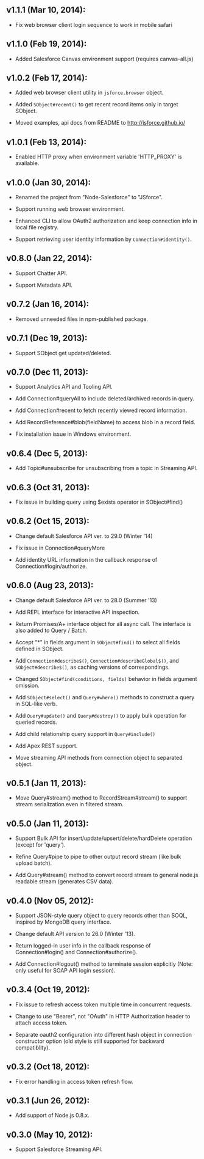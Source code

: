 ## v1.1.1 (Mar 10, 2014):

* Fix web browser client login sequence to work in mobile safari


## v1.1.0 (Feb 19, 2014):

* Added Salesforce Canvas environment support (requires canvas-all.js)


## v1.0.2 (Feb 17, 2014):

* Added web browser client utility in `jsforce.browser` object.

* Added `SObject#recent()` to get recent record items only in target SObject.

* Moved examples, api docs from README to http://jsforce.github.io/


## v1.0.1 (Feb 13, 2014):

* Enabled HTTP proxy when environment variable 'HTTP_PROXY' is available.


## v1.0.0 (Jan 30, 2014):

* Renamed the project from "Node-Salesforce" to "JSforce".

* Support running web browser environment.

* Enhanced CLI to allow OAuth2 authorization and keep connection info in local file registry.

* Support retrieving user identity information by `Connection#identity()`.


## v0.8.0 (Jan 22, 2014):

* Support Chatter API.

* Support Metadata API.


## v0.7.2 (Jan 16, 2014):

* Removed unneeded files in npm-published package.


## v0.7.1 (Dec 19, 2013):

* Support SObject get updated/deleted.


## v0.7.0 (Dec 11, 2013):

* Support Analytics API and Tooling API.

* Add Connection#queryAll to include deleted/archived records in query.

* Add Connection#recent to fetch recently viewed record information.

* Add RecordReference#blob(fieldName) to access blob in a record field.

* Fix installation issue in Windows environment.


## v0.6.4 (Dec 5, 2013):

* Add Topic#unsubscribe for unsubscribing from a topic in Streaming API.

## v0.6.3 (Oct 31, 2013):

* Fix issue in building query using $exists operator in SObject#find()

## v0.6.2 (Oct 15, 2013):

* Change default Salesforce API ver. to 29.0 (Winter '14)

* Fix issue in Connection#queryMore

* Add identity URL information in the callback response of Connection#login/authorize.


## v0.6.0 (Aug 23, 2013):

* Change default Salesforce API ver. to 28.0 (Summer '13)

* Add REPL interface for interactive API inspection.

* Return Promises/A+ interface object for all async call. The interface is also added to Query / Batch.

* Accept "*" in fields argument in `SObject#find()` to select all fields defined in SObject.

* Add `Connection#describe$()`, `Connection#describeGlobal$()`, and `SObject#describe$()`, as caching versions of correspondings.

* Changed `SObject#find(conditions, fields)` behavior in fields argument omission.

* Add `SObject#select()` and `Query#where()` methods to construct a query in SQL-like verb.

* Add `Query#update()` and `Query#destroy()` to apply bulk operation for queried records.

* Add child relationship query support in `Query#include()`

* Add Apex REST support.

* Move streaming API methods from connection object to separated object.

## v0.5.1 (Jan 11, 2013):

* Move Query#stream() method to RecordStream#stream() to support stream serialization even in filtered stream.

## v0.5.0 (Jan 11, 2013):

* Support Bulk API for insert/update/upsert/delete/hardDelete operation (except for 'query').

* Refine Query#pipe to pipe to other output record stream (like bulk upload batch).

* Add Query#stream() method to convert record stream to general node.js readable stream (generates CSV data).


## v0.4.0 (Nov 05, 2012):

* Support JSON-style query object to query records other than SOQL, inspired by MongoDB query interface.

* Change default API version to 26.0 (Winter '13).

* Return logged-in user info in the callback response of Connection#login() and Connection#authorize().

* Add Connection#logout() method to terminate session explicitly (Note: only useful for SOAP API login session).


## v0.3.4 (Oct 19, 2012):

* Fix issue to refresh access token multiple time in concurrent requests.

* Change to use "Bearer", not "OAuth" in HTTP Authorization header to attach access token.

* Separate oauth2 configuration into different hash object in connection constructor option
 (old style is still supported for backward compatiblity).


## v0.3.2 (Oct 18, 2012):

* Fix error handling in access token refresh flow.


## v0.3.1 (Jun 26, 2012):

* Add support of Node.js 0.8.x.


## v0.3.0 (May 10, 2012):

* Support Salesforce Streaming API.

